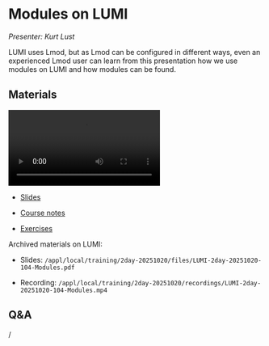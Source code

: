 # Modules on LUMI

*Presenter: Kurt Lust*

LUMI uses Lmod, but as Lmod can be configured in different ways, even an experienced
Lmod user can learn from this presentation how we use modules on LUMI and how
modules can be found.


## Materials

<!--
Materials will be made available after the lecture
-->

<video src="https://462000265.lumidata.eu/2day-20251020/recordings/LUMI-2day-20251020-104-Modules.mp4" controls="controls"></video>

<!--
-   A video recording will follow.
-->

-   [Slides](https://462000265.lumidata.eu/2day-20251020/files/LUMI-2day-20251020-104-Modules.pdf)

-   [Course notes](104-Modules.md)

-   [Exercises](E104-Modules.md)

Archived materials on LUMI:

-   Slides: `/appl/local/training/2day-20251020/files/LUMI-2day-20251020-104-Modules.pdf`

-   Recording: `/appl/local/training/2day-20251020/recordings/LUMI-2day-20251020-104-Modules.mp4`


## Q&A

/
